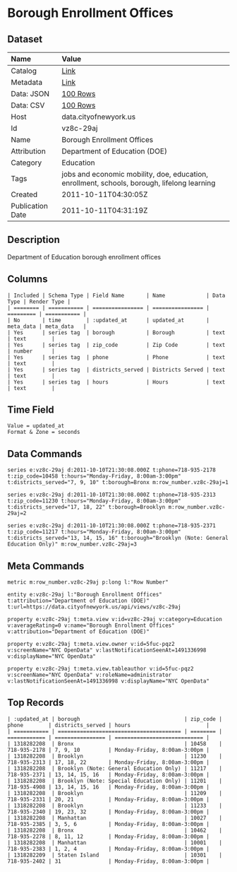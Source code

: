 # Borough Enrollment Offices

## Dataset

| Name | Value |
| :--- | :---- |
| Catalog | [Link](https://catalog.data.gov/dataset/borough-enrollment-offices-2c1fd) |
| Metadata | [Link](https://data.cityofnewyork.us/api/views/vz8c-29aj) |
| Data: JSON | [100 Rows](https://data.cityofnewyork.us/api/views/vz8c-29aj/rows.json?max_rows=100) |
| Data: CSV | [100 Rows](https://data.cityofnewyork.us/api/views/vz8c-29aj/rows.csv?max_rows=100) |
| Host | data.cityofnewyork.us |
| Id | vz8c-29aj |
| Name | Borough Enrollment Offices |
| Attribution | Department of Education (DOE) |
| Category | Education |
| Tags | jobs and economic mobility, doe, education, enrollment, schools, borough, lifelong learning |
| Created | 2011-10-11T04:30:05Z |
| Publication Date | 2011-10-11T04:31:19Z |

## Description

Department of Education borough enrollment offices

## Columns

```ls
| Included | Schema Type | Field Name       | Name             | Data Type | Render Type |
| ======== | =========== | ================ | ================ | ========= | =========== |
| No       | time        | :updated_at      | updated_at       | meta_data | meta_data   |
| Yes      | series tag  | borough          | Borough          | text      | text        |
| Yes      | series tag  | zip_code         | Zip Code         | text      | number      |
| Yes      | series tag  | phone            | Phone            | text      | text        |
| Yes      | series tag  | districts_served | Districts Served | text      | text        |
| Yes      | series tag  | hours            | Hours            | text      | text        |
```

## Time Field

```ls
Value = updated_at
Format & Zone = seconds
```

## Data Commands

```ls
series e:vz8c-29aj d:2011-10-10T21:30:08.000Z t:phone=718-935-2178 t:zip_code=10458 t:hours="Monday-Friday, 8:00am-3:00pm" t:districts_served="7, 9, 10" t:borough=Bronx m:row_number.vz8c-29aj=1

series e:vz8c-29aj d:2011-10-10T21:30:08.000Z t:phone=718-935-2313 t:zip_code=11230 t:hours="Monday-Friday, 8:00am-3:00pm" t:districts_served="17, 18, 22" t:borough=Brooklyn m:row_number.vz8c-29aj=2

series e:vz8c-29aj d:2011-10-10T21:30:08.000Z t:phone=718-935-2371 t:zip_code=11217 t:hours="Monday-Friday, 8:00am-3:00pm" t:districts_served="13, 14, 15, 16" t:borough="Brooklyn (Note: General Education Only)" m:row_number.vz8c-29aj=3
```

## Meta Commands

```ls
metric m:row_number.vz8c-29aj p:long l:"Row Number"

entity e:vz8c-29aj l:"Borough Enrollment Offices" t:attribution="Department of Education (DOE)" t:url=https://data.cityofnewyork.us/api/views/vz8c-29aj

property e:vz8c-29aj t:meta.view v:id=vz8c-29aj v:category=Education v:averageRating=0 v:name="Borough Enrollment Offices" v:attribution="Department of Education (DOE)"

property e:vz8c-29aj t:meta.view.owner v:id=5fuc-pqz2 v:screenName="NYC OpenData" v:lastNotificationSeenAt=1491336998 v:displayName="NYC OpenData"

property e:vz8c-29aj t:meta.view.tableauthor v:id=5fuc-pqz2 v:screenName="NYC OpenData" v:roleName=administrator v:lastNotificationSeenAt=1491336998 v:displayName="NYC OpenData"
```

## Top Records

```ls
| :updated_at | borough                                 | zip_code | phone        | districts_served | hours                        | 
| =========== | ======================================= | ======== | ============ | ================ | ============================ | 
| 1318282208  | Bronx                                   | 10458    | 718-935-2178 | 7, 9, 10         | Monday-Friday, 8:00am-3:00pm | 
| 1318282208  | Brooklyn                                | 11230    | 718-935-2313 | 17, 18, 22       | Monday-Friday, 8:00am-3:00pm | 
| 1318282208  | Brooklyn (Note: General Education Only) | 11217    | 718-935-2371 | 13, 14, 15, 16   | Monday-Friday, 8:00am-3:00pm | 
| 1318282208  | Brooklyn (Note: Special Education Only) | 11201    | 718-935-4908 | 13, 14, 15, 16   | Monday-Friday, 8:00am-3:00pm | 
| 1318282208  | Brooklyn                                | 11209    | 718-935-2331 | 20, 21           | Monday-Friday, 8:00am-3:00pm | 
| 1318282208  | Brooklyn                                | 11233    | 718-935-2340 | 19, 23, 32       | Monday-Friday, 8:00am-3:00pm | 
| 1318282208  | Manhattan                               | 10027    | 718-935-2385 | 3, 5, 6          | Monday-Friday, 8:00am-3:00pm | 
| 1318282208  | Bronx                                   | 10462    | 718-935-2278 | 8, 11, 12        | Monday-Friday, 8:00am-3:00pm | 
| 1318282208  | Manhattan                               | 10001    | 718-935-2383 | 1, 2, 4          | Monday-Friday, 8:00am-3:00pm | 
| 1318282209  | Staten Island                           | 10301    | 718-935-2402 | 31               | Monday-Friday, 8:00am-3:00pm | 
```